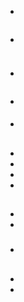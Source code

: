 # 

## 



![]()

![]()













## 

![]()



![]()



## 

### 





- 

![]()

- 

![]()

[]()

> []()
> 
> []()

### 



- 

![]()





- 



#### 

- []()

## 



- 
- 











- 

- 

## 











- 

- 

[]()



### 

- []()

## 





























### 

- []()
- []()

